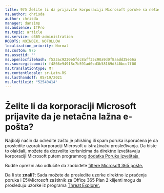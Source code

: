 ```yaml
---
title: 975 Želite li da prijavite korporaciji Microsoft poruke sa netačnom netačnom e-pošta?
ms.author: chrisda
author: chrisda
manager: dansimp
ms.audience: ITPro
ms.topic: article
ms.service: o365-administration
ROBOTS: NOINDEX, NOFOLLOW
localization_priority: Normal
ms.custom: 975
ms.assetid: ''
ms.openlocfilehash: f523ac9230e5fdc8aff35c90a9d0f8aadd35e66a
ms.sourcegitcommit: f4866e94918c7b591ad0cd3b58169d340bcc7f00
ms.translationtype: MT
ms.contentlocale: sr-Latn-RS
ms.lasthandoff: 05/19/2021
ms.locfileid: "52540414"
---
```

# <a name="would-you-like-to-report-a-spam-false-positive-to-microsoft"></a>Želite li da korporaciji Microsoft prijavite da je netačna lažna e-pošta?

Najbolji način da odredite zašto je phishing ili spam poruka isporučena je da [](https://protection.office.com/reportsubmission)prosledite uzorak korporaciji Microsoft u istraživaču prosleđivanja. Da biste to olakšali, možete da dozvolite korisnicima da direktno izveštavaju korporaciji Microsoft putem programnog [dodatka Poruka izveštaja.](https://appsource.microsoft.com/product/office/WA104381180?src=office&tab=Overview)

Budite oprezni ako odlučite da zaobiđete [filtere Microsoft 365 pošte.](/exchange/troubleshoot/antispam/cautions-against-bypassing-spam-filters)

Da li ste **znali?**: Sada [](https://protection.office.com/messagetrace) možete da prosledite uzorke direktno iz praćenja poruka i E5/Microsoft zaštitnik za Office 365 Plan 2 klijenti mogu da prosleđuju uzorke iz programa [Threat Explorer.](/microsoft-365/security/office-365-security/threat-explorer)
